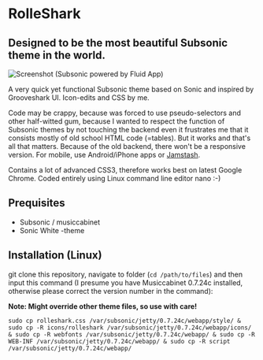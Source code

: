 RolleShark
=========================

Designed to be the most beautiful Subsonic theme in the world.
--------------

![Screenshot (Subsonic powered by Fluid App)](https://raw.githubusercontent.com/ronilaukkarinen/rolleshark-subsonic-theme/master/screenshot.png "Screenshot")

A very quick yet functional Subsonic theme based on Sonic and inspired by Grooveshark UI. Icon-edits and CSS by me.

Code may be crappy, because was forced to use pseudo-selectors and other half-witted gum, because I wanted to respect the function of Subsonic themes by not touching the backend even it frustrates me that it consists mostly of old school HTML code (=tables). But it works and that's all that matters. Because of the old backend, there won't be a responsive version. For mobile, use Android/iPhone apps or [Jamstash](http://jamstash.com).

Contains a lot of advanced CSS3, therefore works best on latest Google Chrome. Coded entirely using Linux command line editor nano :-)

Prequisites
--------------

- Subsonic / musiccabinet
- Sonic White -theme

Installation (Linux)
--------------

git clone this repository, navigate to folder (`cd /path/to/files`) and then input this command (I presume you have Musiccabinet 0.7.24c installed, otherwise please correct the version number in the command):

**Note: Might override other theme files, so use with care!**

	sudo cp rolleshark.css /var/subsonic/jetty/0.7.24c/webapp/style/ & sudo cp -R icons/rolleshark /var/subsonic/jetty/0.7.24c/webapp/icons/ & sudo cp -R webfonts /var/subsonic/jetty/0.7.24c/webapp/ & sudo cp -R WEB-INF /var/subsonic/jetty/0.7.24c/webapp/ & sudo cp -R script /var/subsonic/jetty/0.7.24c/webapp/
